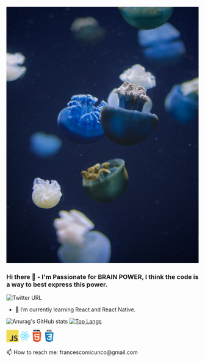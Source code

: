
[![Header](https://raw.githubusercontent.com/FrancescoMicunco/francescomicunco/francescomicunco/meduse.jpg "Here we are")](https://some-url.dev/)

### Hi there 👋 - I'm Passionate for BRAIN POWER, I think the code is a way to best express this power.

<img alt="Twitter URL" src="https://img.shields.io/twitter/url?style=social&url=https%3A%2F%2Ftwitter.com%2FFrancescoMicun1">



- 🌱 I’m currently learning React and React Native. 

![Anurag's GitHub stats](https://github-readme-stats.vercel.app/api?username=francescomicunco&show_icons=true&theme=radical)
[![Top Langs](https://github-readme-stats.vercel.app/api/top-langs/?username=francescomicunco&layout=compact)](https://github.com/anuraghazra/github-readme-stats)
<div style='display:flex'>
<img height="32" width="32" src="https://raw.githubusercontent.com/github/explore/80688e429a7d4ef2fca1e82350fe8e3517d3494d/topics/javascript/javascript.png" />
<img height="32" width="32" src="https://raw.githubusercontent.com/github/explore/80688e429a7d4ef2fca1e82350fe8e3517d3494d/topics/react/react.png" />
<img height="32" width="32" src="https://raw.githubusercontent.com/github/explore/80688e429a7d4ef2fca1e82350fe8e3517d3494d/topics/html/html.png" />
<img height="32" width="32" src="https://raw.githubusercontent.com/github/explore/80688e429a7d4ef2fca1e82350fe8e3517d3494d/topics/css/css.png" />
</div>
<br>📫 How to reach me: francescomicunco@gmail.com







<!--
**FrancescoMicunco/francescomicunco** is a ✨ _special_ ✨ repository because its `README.md` (this file) appears on your GitHub profile.

Here are some ideas to get you started:

- 🔭 I’m currently working on ...
- 🌱 I’m currently learning ...
- 👯 I’m looking to collaborate on ...
- 🤔 I’m looking for help with ...
- 💬 Ask me about ...
- 📫 How to reach me: ...
- 😄 Pronouns: ...
- ⚡ Fun fact: ...
-->
